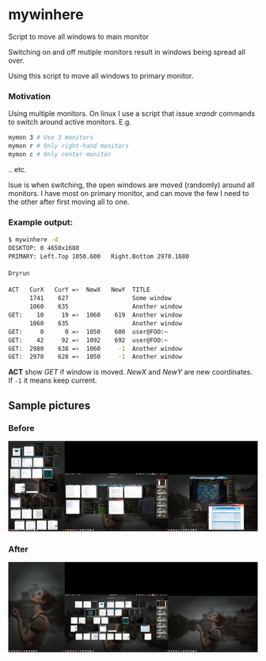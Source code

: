 # mywinhere

Script to move all windows to main monitor

Switching on and off mutiple monitors result in windows being spread all over.

Using this script to move all windows to primary monitor.

### Motivation

Using multiple monitors. On linux I use a script that issue *xrandr* commands to switch around active monitors. E.g.

```sh
mymon 3 # Use 3 monitors
mymon r # Only right-hand monitors
mymon c # Only center monitor
```
.. etc.

Isue is when switching, the open windows are moved (randomly) around all monitors. I have most on primary monitor, and can move the few I need to the other after first moving all to one.

### Example output:

```sh
$ mywinhere -d
DESKTOP: 0 4650x1680
PRIMARY: Left.Top 1050.600   Right.Bottom 2970.1680

Dryrun

ACT   CurX   CurY =>  NewX   NewY  TITLE
      1741    627                  Some window
      1060    635                  Another window
GET:    10     19 =>  1060    619  Another window
      1060    635                  Another window
GET:     0      0 =>  1050    600  user@FOO:~
GET:    42     92 =>  1092    692  user@FOO:~
GET:  2980    638 =>  1060     -1  Another window
GET:  2970    628 =>  1050     -1  Another window
```

**ACT** show *GET* if window is moved. *NewX* and *NewY* are new coordinates. If `-1` it means keep current.

## Sample pictures

### Before

<img src="https://raw.githubusercontent.com/Termplexed/mywinhere/Termplexed-sample-images/before-scaled.jpg" />

### After

<img src="https://raw.githubusercontent.com/Termplexed/mywinhere/Termplexed-sample-images/after-scaled.jpg" />
